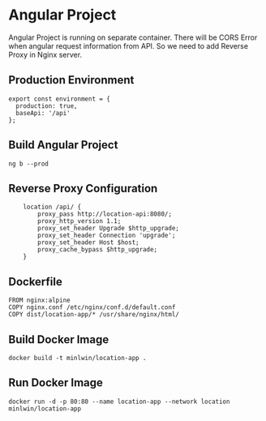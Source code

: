 # Angular Project

Angular Project is running on separate container. There will be CORS Error when angular request information from API. So we need to add Reverse Proxy in Nginx server.

## Production Environment
```
export const environment = {
  production: true,
  baseApi: '/api'
};
```

## Build Angular Project

```
ng b --prod
```

## Reverse Proxy Configuration

```
    location /api/ {
        proxy_pass http://location-api:8080/;
        proxy_http_version 1.1;
        proxy_set_header Upgrade $http_upgrade;
        proxy_set_header Connection 'upgrade';
        proxy_set_header Host $host;
        proxy_cache_bypass $http_upgrade;        
    }  
```

## Dockerfile

```
FROM nginx:alpine
COPY nginx.conf /etc/nginx/conf.d/default.conf
COPY dist/location-app/* /usr/share/nginx/html/
```

## Build Docker Image

```
docker build -t minlwin/location-app .
```

## Run Docker Image

```
docker run -d -p 80:80 --name location-app --network location minlwin/location-app
```